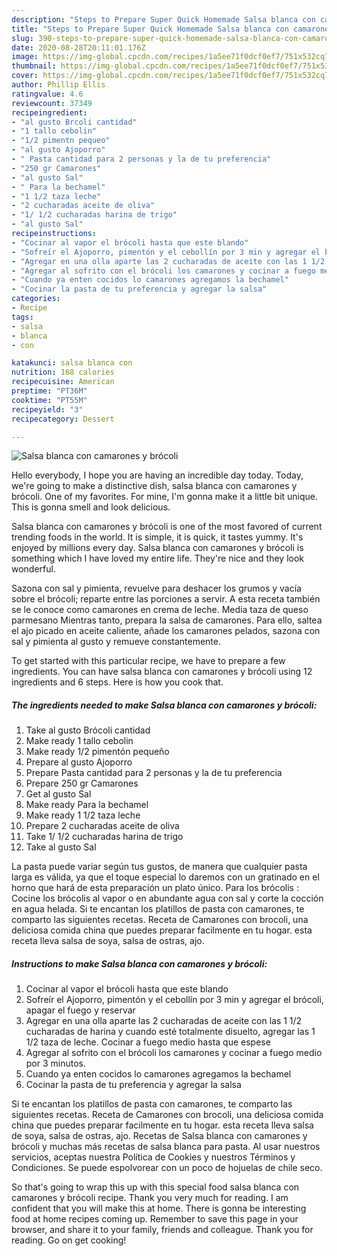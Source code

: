 ```yaml
---
description: "Steps to Prepare Super Quick Homemade Salsa blanca con camarones y brócoli"
title: "Steps to Prepare Super Quick Homemade Salsa blanca con camarones y brócoli"
slug: 390-steps-to-prepare-super-quick-homemade-salsa-blanca-con-camarones-y-brocoli
date: 2020-08-28T20:11:01.176Z
image: https://img-global.cpcdn.com/recipes/1a5ee71f0dcf0ef7/751x532cq70/salsa-blanca-con-camarones-y-brocoli-foto-principal.jpg
thumbnail: https://img-global.cpcdn.com/recipes/1a5ee71f0dcf0ef7/751x532cq70/salsa-blanca-con-camarones-y-brocoli-foto-principal.jpg
cover: https://img-global.cpcdn.com/recipes/1a5ee71f0dcf0ef7/751x532cq70/salsa-blanca-con-camarones-y-brocoli-foto-principal.jpg
author: Phillip Ellis
ratingvalue: 4.6
reviewcount: 37349
recipeingredient:
- "al gusto Brcoli cantidad"
- "1 tallo cebolin"
- "1/2 pimentn pequeo"
- "al gusto Ajoporro"
- " Pasta cantidad para 2 personas y la de tu preferencia"
- "250 gr Camarones"
- "al gusto Sal"
- " Para la bechamel"
- "1 1/2 taza leche"
- "2 cucharadas aceite de oliva"
- "1/ 1/2 cucharadas harina de trigo"
- "al gusto Sal"
recipeinstructions:
- "Cocinar al vapor el brócoli hasta que este blando"
- "Sofreír el Ajoporro, pimentón y el cebollín por 3 min y agregar el brócoli, apagar el fuego y reservar"
- "Agregar en una olla aparte las 2 cucharadas de aceite con las 1 1/2 cucharadas de harina y cuando esté totalmente disuelto, agregar las 1 1/2 taza de leche. Cocinar a fuego medio hasta que espese"
- "Agregar al sofrito con el brócoli los camarones y cocinar a fuego medio por 3 minutos."
- "Cuando ya enten cocidos lo camarones agregamos la bechamel"
- "Cocinar la pasta de tu preferencia y agregar la salsa"
categories:
- Recipe
tags:
- salsa
- blanca
- con

katakunci: salsa blanca con 
nutrition: 168 calories
recipecuisine: American
preptime: "PT36M"
cooktime: "PT55M"
recipeyield: "3"
recipecategory: Dessert

---
```



![Salsa blanca con camarones y brócoli](https://img-global.cpcdn.com/recipes/1a5ee71f0dcf0ef7/751x532cq70/salsa-blanca-con-camarones-y-brocoli-foto-principal.jpg)

Hello everybody, I hope you are having an incredible day today. Today, we're going to make a distinctive dish, salsa blanca con camarones y brócoli. One of my favorites. For mine, I'm gonna make it a little bit unique. This is gonna smell and look delicious.

Salsa blanca con camarones y brócoli is one of the most favored of current trending foods in the world. It is simple, it is quick, it tastes yummy. It's enjoyed by millions every day. Salsa blanca con camarones y brócoli is something which I have loved my entire life. They're nice and they look wonderful.

Sazona con sal y pimienta, revuelve para deshacer los grumos y vacía sobre el brócoli; reparte entre las porciones a servir. A esta receta también se le conoce como camarones en crema de leche. Media taza de queso parmesano Mientras tanto, prepara la salsa de camarones. Para ello, saltea el ajo picado en aceite caliente, añade los camarones pelados, sazona con sal y pimienta al gusto y remueve constantemente.


To get started with this particular recipe, we have to prepare a few ingredients. You can have salsa blanca con camarones y brócoli using 12 ingredients and 6 steps. Here is how you cook that.

<!--inarticleads1-->

##### The ingredients needed to make Salsa blanca con camarones y brócoli:

1. Take al gusto Brócoli cantidad
1. Make ready 1 tallo cebolin
1. Make ready 1/2 pimentón pequeño
1. Prepare al gusto Ajoporro
1. Prepare  Pasta cantidad para 2 personas y la de tu preferencia
1. Prepare 250 gr Camarones
1. Get al gusto Sal
1. Make ready  Para la bechamel
1. Make ready 1 1/2 taza leche
1. Prepare 2 cucharadas aceite de oliva
1. Take 1/ 1/2 cucharadas harina de trigo
1. Take al gusto Sal


La pasta puede variar según tus gustos, de manera que cualquier pasta larga es válida, ya que el toque especial lo daremos con un gratinado en el horno que hará de esta preparación un plato único. Para los brócolis : Cocine los brócolis al vapor o en abundante agua con sal y corte la cocción en agua helada. Si te encantan los platillos de pasta con camarones, te comparto las siguientes recetas. Receta de Camarones con brocoli, una deliciosa comida china que puedes preparar facilmente en tu hogar. esta receta lleva salsa de soya, salsa de ostras, ajo. 

<!--inarticleads2-->

##### Instructions to make Salsa blanca con camarones y brócoli:

1. Cocinar al vapor el brócoli hasta que este blando
1. Sofreír el Ajoporro, pimentón y el cebollín por 3 min y agregar el brócoli, apagar el fuego y reservar
1. Agregar en una olla aparte las 2 cucharadas de aceite con las 1 1/2 cucharadas de harina y cuando esté totalmente disuelto, agregar las 1 1/2 taza de leche. Cocinar a fuego medio hasta que espese
1. Agregar al sofrito con el brócoli los camarones y cocinar a fuego medio por 3 minutos.
1. Cuando ya enten cocidos lo camarones agregamos la bechamel
1. Cocinar la pasta de tu preferencia y agregar la salsa


Si te encantan los platillos de pasta con camarones, te comparto las siguientes recetas. Receta de Camarones con brocoli, una deliciosa comida china que puedes preparar facilmente en tu hogar. esta receta lleva salsa de soya, salsa de ostras, ajo. Recetas de Salsa blanca con camarones y brócoli y muchas más recetas de salsa blanca para pasta. Al usar nuestros servicios, aceptas nuestra Política de Cookies y nuestros Términos y Condiciones. Se puede espolvorear con un poco de hojuelas de chile seco. 

So that's going to wrap this up with this special food salsa blanca con camarones y brócoli recipe. Thank you very much for reading. I am confident that you will make this at home. There is gonna be interesting food at home recipes coming up. Remember to save this page in your browser, and share it to your family, friends and colleague. Thank you for reading. Go on get cooking!
